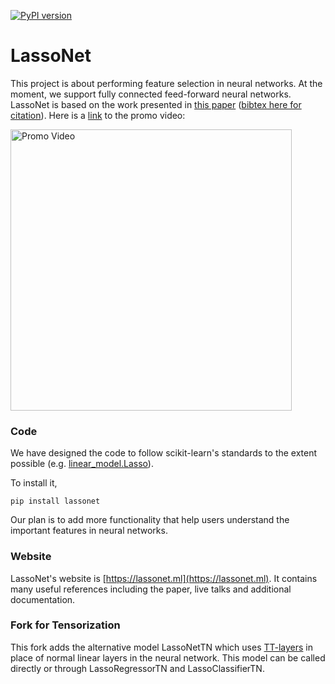 [![PyPI version](https://badge.fury.io/py/lassonet.svg)](https://badge.fury.io/py/lassonet)

# LassoNet

This project is about performing feature selection in neural networks.
At the moment, we support fully connected feed-forward neural networks.
LassoNet is based on the work presented in [this paper](https://arxiv.org/abs/1907.12207) ([bibtex here for citation](https://github.com/lasso-net/lassonet/blob/master/citation.bib)).
Here is a [link](https://www.youtube.com/watch?v=bbqpUfxA_OA) to the promo video:

<a href="https://www.youtube.com/watch?v=bbqpUfxA_OA" target="_blank"><img src="https://raw.githubusercontent.com/lasso-net/lassonet/master/docs/images/video_screenshot.png" width="450" alt="Promo Video"/></a>

### Code

We have designed the code to follow scikit-learn's standards to the extent possible (e.g. [linear_model.Lasso](https://scikit-learn.org/stable/modules/generated/sklearn.linear_model.Lasso.html)).

To install it,

```
pip install lassonet
```

Our plan is to add more functionality that help users understand the important features in neural networks.

### Website

LassoNet's website is [https://lassonet.ml](https://lassonet.ml). It contains many useful references including the paper, live talks and additional documentation.

### Fork for Tensorization

This fork adds the alternative model LassoNetTN which uses [TT-layers](https://arxiv.org/abs/1509.06569) in place of normal linear layers in the neural network. This model can be called directly or through LassoRegressorTN and LassoClassifierTN.
